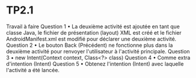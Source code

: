 # TP2.1
Travail à faire
Question 1
• La deuxième activité est ajoutée en tant que classe Java, le fichier de présentation
(layout) XML est créé et le fichier AndroidManifest.xml est modifié pour déclarer une
deuxième activité.
Question 2
• Le bouton Back (Précédent) ne fonctionne plus dans la deuxième activité pour renvoyer l'utilisateur à l'activité principale.
Question 3
• new Intent(Context context, Class<?> class)
Question 4
• Comme extra d'intention (Intent)
Question 5
• Obtenez l'intention (Intent) avec laquelle l'activité a été lancée.
